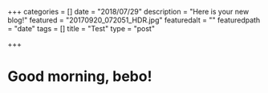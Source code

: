 +++
categories = []
date = "2018/07/29"
description = "Here is your new blog!"
featured = "20170920_072051_HDR.jpg"
featuredalt = ""
featuredpath = "date"
tags = []
title = "Test"
type = "post"

+++
# Good morning, bebo!